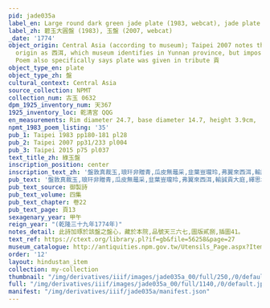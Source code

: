 ```yaml
---
pid: jade035a
label_en: Large round dark green jade plate (1983, webcat), jade plate (2007)
label_zh: 碧玉大圓盤 (1983), 玉盤 (2007, webcat)
_date: '1774'
object_origin: Central Asia (according to museum); Taipei 2007 notes that poem lists
  origin as 西洱, which museum identifies in Yunnan province, but impossible to confirm.
  Poem also specifically says plate was given in tribute 貢
object_type_en: plate
object_type_zh: 盤
cultural_context: Central Asia
source_collection: NPMT
collection_num: 古玉 0632
dpm_1925_inventory_num: 天367
1925_inventory_loc: 乾清宮 QQG
en_measurements: Rim diameter 24.7, base diameter 14.7, height 3.9cm,
npmt_1983_poem_listing: '35'
pub_1: Taipei 1983 pp180-181 pl28
pub_2: Taipei 2007 pp31/233 pl004
pub_3: Taipei 2015 p75 pl037
text_title_zh: 綠玉盤
inscription_position: center
inscription_text_zh: '盤敦真裁玉,琅玕非贈青,瓜皮無鼂采,韭葉豈瓏玲,弗翼來西洱,輸誠貢大庭,繹思君奭語,愧覺不遑寧。 '
pub_text: '盤敦真裁玉,琅玕非贈青,瓜皮無鼂采,韭葉豈瓏玲,弗翼來西洱,輸誠貢大庭,繹思君奭語,愧覺不遑寧。 '
pub_text_source: 御製詩
pub_text_volume: 四集
pub_text_chapter: 卷22
pub_text_page: 頁13
sexagenary_year: 甲午
reign_year: "(乾隆三十九年1774年)"
notes_detail: 此詩加琢於該盤之盤心，藏於本院,品號天三六七,圖版貳捌,插圖41。
text_ref: https://ctext.org/library.pl?if=gb&file=56258&page=27
museum_catalogue: http://antiquities.npm.gov.tw/Utensils_Page.aspx?ItemId=51051
order: '12'
layout: hindustan_item
collection: my-collection
thumbnail: "/img/derivatives/iiif/images/jade035a_00/full/250,/0/default.jpg"
full: "/img/derivatives/iiif/images/jade035a_00/full/1140,/0/default.jpg"
manifest: "/img/derivatives/iiif/jade035a/manifest.json"
---
```

